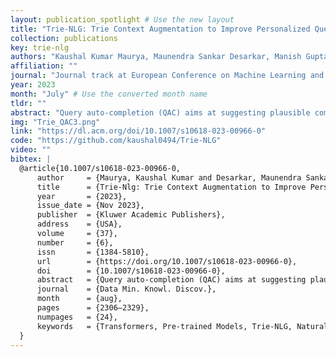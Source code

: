 ```yaml
---
layout: publication_spotlight # Use the new layout
title: "Trie-NLG: Trie Context Augmentation to Improve Personalized Query Auto-Completion for Short and Unseen Prefixes" # Escape quotes in title
collection: publications
key: trie-nlg
authors: "Kaushal Kumar Maurya, Maunendra Sankar Desarkar, Manish Gupta, Puneet Agrawal"
affiliation: ""
journal: "Journal track at European Conference on Machine Learning and Principles and Practice of Knowledge Discovery in Databases (ECML-PKDD 2023)"
year: 2023
month: "July" # Use the converted month name
tldr: ""
abstract: "Query auto-completion (QAC) aims at suggesting plausible completions for a given query prefix. Traditionally, QAC systems have leveraged tries curated from historical query logs to suggest most popular completions. In this context, there are two specific scenarios that are difficult to handle for any QAC system: short prefixes (which are inherently ambiguous) and unseen prefixes. Recently, personalized Natural Language Generation (NLG) models have been proposed to leverage previous session queries as context for addressing these two challenges. However, such NLG models suffer from two drawbacks: (1) some of the previous session queries could be noisy and irrelevant to the user intent for the current prefix, and (2) NLG models cannot directly incorporate historical query popularity. This motivates us to propose a novel NLG model for QAC, Trie-NLG, which jointly leverages popularity signals from trie and personalization signals from previous session queries. We train the Trie-NLG model by augmenting the prefix with rich context comprising of recent session queries and top trie completions. This simple modeling approach overcomes the limitations of trie-based and NLG-based approaches and leads to state-of-the-art performance. We evaluate the Trie-NLG model using two large QAC datasets. On average, our model achieves huge ∼57% and ∼14% boost in MRR over the popular trie-based lookup and the strong BART-based baseline methods, respectively."
img: "Trie_QAC3.png"
link: "https://dl.acm.org/doi/10.1007/s10618-023-00966-0"
code: "https://github.com/kaushal0494/Trie-NLG"
video: ""
bibtex: |
  @article{10.1007/s10618-023-00966-0,
      author     = {Maurya, Kaushal Kumar and Desarkar, Maunendra Sankar and Gupta, Manish and Agrawal, Puneet},
      title      = {Trie-Nlg: Trie Context Augmentation to Improve Personalized Query Auto-Completion for Short and Unseen Prefixes},
      year       = {2023},
      issue_date = {Nov 2023},
      publisher  = {Kluwer Academic Publishers},
      address    = {USA},
      volume     = {37},
      number     = {6},
      issn       = {1384-5810},
      url        = {https://doi.org/10.1007/s10618-023-00966-0},
      doi        = {10.1007/s10618-023-00966-0},
      abstract   = {Query auto-completion (QAC) aims at suggesting plausible completions for a given query prefix. Traditionally, QAC systems have leveraged tries curated from historical query logs to suggest most popular completions. In this context, there are two specific scenarios that are difficult to handle for any QAC system: short prefixes (which are inherently ambiguous) and unseen prefixes. Recently, personalized Natural Language Generation (NLG) models have been proposed to leverage previous session queries as context for addressing these two challenges. However, such NLG models suffer from two drawbacks: (1) some of the previous session queries could be noisy and irrelevant to the user intent for the current prefix, and (2) NLG models cannot directly incorporate historical query popularity. This motivates us to propose a novel NLG model for QAC, Trie-NLG, which jointly leverages popularity signals from trie and personalization signals from previous session queries. We train the Trie-NLG model by augmenting the prefix with rich context comprising of recent session queries and top trie completions. This simple modeling approach overcomes the limitations of trie-based and NLG-based approaches, and leads to state-of-the-art performance. We evaluate the Trie-NLG model using two large QAC datasets. On average, our model achieves huge ∼57\% and ∼14\% boost in MRR over the popular trie-based lookup and the strong BART-based baseline methods, respectively. We make our code publicly available at .},
      journal    = {Data Min. Knowl. Discov.},
      month      = {aug},
      pages      = {2306–2329},
      numpages   = {24},
      keywords   = {Transformers, Pre-trained Models, Trie-NLG, Natural Language Generation, Query Auto Completion, AutoSuggest}
  }
---
```

